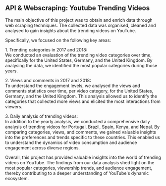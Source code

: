 ## API & Webscraping: Youtube Trending Videos


The main objective of this project was to obtain and enrich data through web scraping techniques. The collected data was organised, cleaned and analysed to gain insights about the trending videos on YouTube.

Specifically, we focused on the following key areas:

1\. Trending categories in 2017 and 2018:\
We conducted an evaluation of the trending video categories over time, specifically for the United States, Germany, and the United Kingdom. By analysing the data, we identified the most popular categories during those years.

2\. Views and comments in 2017 and 2018:\
To understand the engagement levels, we analysed the views and comments statistics over time, per video category, for the United States, Germany, and the United Kingdom. This analysis allowed us to identify the categories that collected more views and elicited the most interactions from viewers.

3\. Daily analysis of trending videos:\
In addition to the yearly analysis, we conducted a comprehensive daily analysis of trending videos for Portugal, Brazil, Spain, Kenya, and Nepal. By comparing categories, views, and comments, we gained valuable insights into the preferences and trends specific to these countries. This enabled us to understand the dynamics of video consumption and audience engagement across diverse regions.

Overall, this project has provided valuable insights into the world of trending videos on YouTube. The findings from our data analysis shed light on the most popular categories, viewership trends, and audience engagement, thereby contributing to a deeper understanding of YouTube's dynamic ecosystem. 